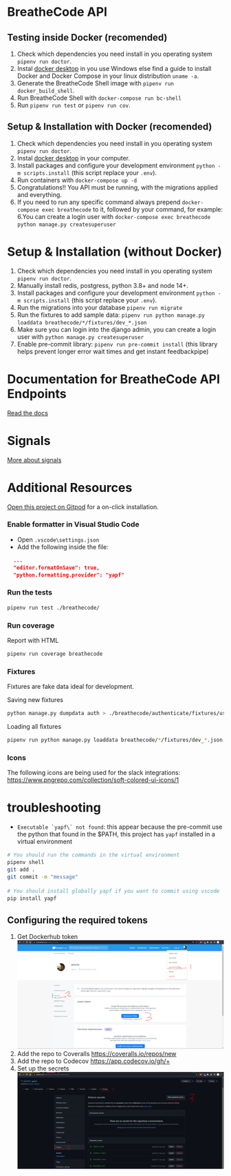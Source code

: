 # BreatheCode API

## Testing inside Docker (recomended)

1. Check which dependencies you need install in you operating system `pipenv run doctor`.
2. Instal [docker desktop](https://www.docker.com/products/docker-desktop) in you use Windows else find a guide to install Docker and Docker Compose in your linux distribution `uname -a`.
3. Generate the BreatheCode Shell image with `pipenv run docker_build_shell`.
4. Run BreatheCode Shell with `docker-compose run bc-shell`
5. Run `pipenv run test` or `pipenv run cov`.

## Setup & Installation with Docker (recomended)

1. Check which dependencies you need install in you operating system `pipenv run doctor`.
2. Instal [docker desktop](https://www.docker.com/products/docker-desktop) in your computer.
3. Install packages and configure your development environment `python -m scripts.install` (this script replace your `.env`).
4. Run containers with `docker-compose up -d`
5. Congratulations!! You API must be running, with the migrations applied and everything.
6. If you need to run any specific command always prepend `docker-compose exec breathecode` to it, followed by your command, for example:
   6.You can create a login user with `docker-compose exec breathecode python manage.py createsuperuser`

# Setup & Installation (without Docker)

1. Check which dependencies you need install in you operating system `pipenv run doctor`.
2. Manually install redis, postgress, python 3.8+ and node 14+.
3. Install packages and configure your development environment `python -m scripts.install` (this script replace your `.env`).
4. Run the migrations into your database `pipenv run migrate`
5. Run the fixtures to add sample data: `pipenv run python manage.py loaddata breathecode/*/fixtures/dev_*.json`
6. Make sure you can login into the django admin, you can create a login user with `python manage.py createsuperuser`
7. Enable pre-commit library: `pipenv run pre-commit install` (this library helps prevent longer error wait times and get instant feedbackpipe)

# Documentation for BreatheCode API Endpoints

[Read the docs](https://documenter.getpostman.com/view/2432393/T1LPC6ef)

# Signals

[More about signals](./docs/references/SIGNALS.md)

# Additional Resources

[Open this project on Gitpod](https://gitpod.io/#https://github.com/breatheco-de/apiv2) for a on-click installation.

### Enable formatter in Visual Studio Code

- Open `.vscode\settings.json`
- Add the following inside the file:

```json
  ...
  "editor.formatOnSave": true,
  "python.formatting.provider": "yapf"
```

### Run the tests

```bash
pipenv run test ./breathecode/
```

### Run coverage

Report with HTML

```bash
pipenv run coverage breathecode
```

### Fixtures

Fixtures are fake data ideal for development.

Saving new fixtures

```bash
python manage.py dumpdata auth > ./breathecode/authenticate/fixtures/users.json
```

Loading all fixtures

```bash
pipenv run python manage.py loaddata breathecode/*/fixtures/dev_*.json
```

### Icons

The following icons are being used for the slack integrations: <https://www.pngrepo.com/collection/soft-colored-ui-icons/1>

# troubleshooting

- `` Executable `yapf\` not found ``: this appear because the pre-commit use the python that found in the $PATH, this project has `yapf` installed in a virtual environment

```bash
# You should run the commands in the virtual environment
pipenv shell
git add .
git commit -m "message"

# You should install globally yapf if you want to commit using vscode
pip install yapf
```

## Configuring the required tokens

1. Get Dockerhub token
   ![Get Dockerhub token](images/dockerhub.PNG)
2. Add the repo to Coveralls https://coveralls.io/repos/new
3. Add the repo to Codecov https://app.codecov.io/gh/+
4. Set up the secrets
   ![Set up the secrets](images/github-secrets.PNG)
